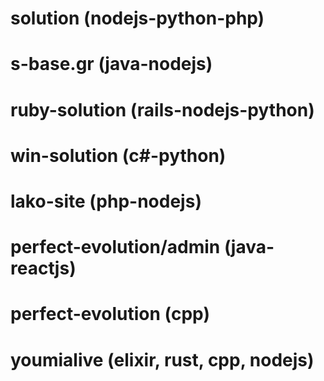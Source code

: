 # solution (nodejs-python-php)

# s-base.gr (java-nodejs)

# ruby-solution (rails-nodejs-python)

# win-solution (c#-python)

# lako-site (php-nodejs)

# perfect-evolution/admin (java-reactjs)

# perfect-evolution (cpp)

# youmialive (elixir, rust, cpp, nodejs)